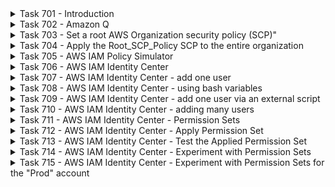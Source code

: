 <details>
<summary>Task 701 - Introduction</summary>
Here is the big picture. This is an introduction to the week 7 hands-on labs. Again, we are studing IT Infrastructure Security, and concerning AWS, here are a few of the IT Infrastucture services, including security services:

IT Infrastructure for on-premises and in the public clouds
1. Compute
2. Storage
3. Networking
4. Security

### AWS IT Infrastruture Services

##### 1. Compute
1. EC2 Instances
2. Lambda serverless functions
3. Docker container related services

##### 2. Storage
1. S3 buckets and object storage
2. EBS volumes for EC2 instances
3. RDS (relational SQL databases)
4. DynamoDB No-SQL

##### 3. Networking
1. Security groups (firewalls)
2. Amazon VPC (virtual private clouds)
3. Amazon Route 53 (DNS)
4. Amazon CloudFront - content delivery network (CDN)

##### 4. Security
1. IAM users, groups, and roles
2. IAM Policies
3. AWS Organizations
4. AWS IAM Identity Center
5. AWS WAF (Web Application Firewall)

##### 5. Security auditing and monitoring
1. AWS CloudTrail
2. AWS CloudWatch
3. AWS Config

</details>

<details>
<summary>Task 702 - Amazon Q</summary>
Review the Amazon Q documentation at this [Link](https://docs.aws.amazon.com/amazonq/latest/aws-builder-use-ug/amazonq-in-console.html).

Then try Q out.  When you give Q different questions during the hands-on labs, give some questions to [ChatGPT](https://chat.openai.com) or Bing Chat AI, and see which answers you like better. I sometimes use Q, sometimes Chat GPT and sometimes Bing Chat AI.
</details>

<details>
<summary>Task 703 - Set a root AWS Organization security policy (SCP)"</summary>
When you create an AWS Organization, all of the member accounts can do anything that they want and the AWS Oganization management account must pay all of those costs.  Even if you trust the users who have access to the account, hackers might access the account and cause huge costs, for example doing bitcoin mining, via EC2, Docker containers, or even AWS Lambda.  In general, this makes no sense at all, so you all need to learn how to control and prevent these possible vulnerability costs, and this will be on the final examination, since it is so important to learn.  Also, it will be a great addition to your cv/resume.

I want to give you a specific example, to help you understand the issues.  I've created an AWS Organization and I've given all of you access to just one AWS account for now, in the organization, to the "Test x5387" account.

In AWS Organizations, all of the costs for any sub-account in the organization, must be paid for the parent organiation, which is me in this case.  If I make a mistake in the security policies, and you, for example, start nemerous EC2 instances, I have to pay all of those costs.  So, please only do tasks that are documented in the hands-on labs.  If you want to do additional things, please contact me first and I'll see if I can allow that and not have huge costs.  If you notice that you have rights to do something that costs money, which are not in the hands-on labs, please let me know, so that I can fix that problem.

I highly recommend that you configure the following for your Organizations "Management" account, for root access.  I strongly recommend to enable IAM "root" access to be via MFA (multi factor authentication).  Then even if a hacker has a virus on your computer, and they can see the "root" credentials, they will not be able to login unless they also have access to your mobile phone.

To prevent any charges, even if a hacker logs into one of your AWS sub-accounts, you can setup the following AWS Organization SCP (service control policy), to limit what the hackers can do.  Note that this policy only applies to all of the Organization sub-accounts, not the "Management" account.  

1. Surf to the AWS "Organizations" service
2. Click on the left, "Policies"
3. Click on "Service Control Policies"
4. Click on "Enable service control polices"
5. Click on the right orange, "Create policy"
6. For the policy name, enter "Root_SCP_Policy"
7. In the policy area, select everything and delete it, so that there is nothing left.
8. In the policy area, copy and paste the following to the policy area:

```
{
  "Version": "2012-10-17",
  "Statement": [
    {
      "Sid": "CommonServices",
      "Effect": "Allow",
      "Action": [
        "iam:*",
        "s3:*",
        "access-analyzer:*"
      ],
      "Resource": "*"
    },
    {
      "Sid": "s3GetObjectDeny",
      "Effect": "Deny",
      "Action": [
        "s3:GetObject"
      ],
      "Resource": "*"
    }
  ]
}
```

Here is a summary of what the above SCP policy means:

1. If a service is in the allowed Sid "CommonServices", and is not denied in the same policy, it will be, by default allowed, for all sub-accounts in the AWS Organization, unless the lower lever SCP denies the service.
2. However, when a service is not included in the allowed Sid "CommonServices", but it is not denied in any Deny rules, what happens then?
3. For this policy, if a service is not Allowed and not Denied, it will be denied, since a service rule must have an allow.
4. In the above policy, we have explicitly allowed some services and explictly denied other services.
</details>

<details>
<summary>Task 704 - Apply the Root_SCP_Policy SCP to the entire organization</summary>
After creating the Root_SCP_Policy SCP for the entire organization, you need to apply it to the root of the Organization, and I'll show you how now:

1. Login to your Management AWS Organizations account, in a new Web browser window
2. Surf to the AWS oganizations service
3. Click on the left, "Policies"
4. Click on "Service control policies"
5. Click on the "Root_SCP_Policy" policy
6. Click on "Targets"
7. Click on the lower right "Attach" button
8. Click and select on the "Root OU" button
9. Click on the lower right, "Attach policy" button
</details>

<details>
<summary>Task 705 - AWS IAM Policy Simulator</summary>
In this task, you will learn the AWS IAM Policy Simulator tool.

Please first read the information about the IAM Policy Simulator at this [Link](https://docs.aws.amazon.com/IAM/latest/UserGuide/access_policies_testing-policies.html).

Log into your AWS Organizations management account, in two different Web Browser windows.  In one window login as the root user, and login in the other window as the user Administrator.

Then you can access the IAM Policy Simulator Console at this [Link](https://policysim.aws.amazon.com/), in a new tab, where you are logged in as the user Administrator, in your AWS Organizations management account.

Try to learn on your own how to use the Policy Similary.  Try to run a test of all S3 services.  You should see permission allowed for all S3 tasks except S3:GetObject.  Experiment.  Also, jump back to the root user and change the Administrator policy, and then rerun tests.
</details>

<details>
<summary>Task 706 - AWS IAM Identity Center</summary>
Please first read the information about the IAM Identity Center at this [Link](https://aws.amazon.com/iam/identity-center/).

On your own, try to learn what all the features and functionality is of the IAM IC, and then create the IAM IC on your own, from your root user, in your AWS Organizations Management account.  You should create a "local" database store, not for example a Microsoft Active Directory database.
</details>

<details>
<summary>Task 707 - AWS IAM Identity Center - add one user</summary>
Here is the output of a program I wrote in C# to generate Linux bash commands to add a user, and add them to the required group.  Please study this so that you understand each line of the Bash AWS script:

```
member_id1=$(aws identitystore create-user \
      --region 'eu-north-1' \
      --identity-store-id 'd-c3671ffba8' \
      --user-name 'a7011e-amimar-2' \
      --name Formatted=string,FamilyName='Marteni',GivenName='Amin' \
      --display-name 'Amin Marteni' \
      --emails Value='amimar-2@Student.Ltu.se',Type=Ltu-a7011e,Primary=true \
      --preferred-language 'en-us' \
      --locale 'SE' \
      --timezone 'Europe/Stockholm'
    )
    
# Extract the second value
member_id2=$(echo $member_id1 | awk '{print $2}')

echo member_id2: $member_id2

aws identitystore create-group-membership \
      --identity-store-id d-c3671ffba8 \
      --group-id 40fc59bc-e061-7011-cf35-47fab24198cf \
      --member-id "UserId=$member_id2"
```
</details>

<details>
<summary>Task 708 - AWS IAM Identity Center - using bash variables</summary>
Now create your own script and here is a suggestion, on how to modify the script to use variables.

```
#!/bin/bash

# change the following, as needed, for your own envonrment.
# I have not tested this, so you may need to perform debugging on your own.
region='eu-north-1'

# replace with your identity_store_id:
identity_store_id='d-c3671ffba8'

# after you create a a7011e course group, change the following value:
group_id='40fc59bc-e061-7011-cf35-47fab24198cf'

course='a7011e'
user_name='foobar-2'
user_name_long="${course}-${user_name}"
first_name='Foo'
last_name='Bar'
display_name="${first_name} ${last_name}"
email='foobar-7@Student.Ltu.se'

member_id1=$(aws identitystore create-user \
      --region "$region" \
      --identity-store-id "$identity_store_id" \
      --user-name "$user_name_long" \
      --name "Formatted=string,FamilyName=$last_name,GivenName=$first_name" \
      --display-name "$display_name" \
      --emails Value="${email},Type=Ltu-${course},Primary=true" \
      --preferred-language 'en-us' \
      --locale 'SE' \
      --timezone 'Europe/Stockholm'
    )
    
# Extract the second value
member_id2=$(echo $member_id1 | awk '{print $2}')

echo member_id2: $member_id2

aws identitystore create-group-membership \
      --identity-store-id $identity_store_id \
      --group-id $group_id \
      --member-id "UserId=$member_id2"
```
</details>

<details>
<summary>Task 709 - AWS IAM Identity Center - add one user via an external script</summary>
Now create your own script and here is a suggestion, on how to modify the script to use variables.

The following is the main script you will invoke, to invoke the other script and pass parameters to it.  Make sure that you fully understand the following:

```
#!/bin/bash

# change the following, as needed, for your own envonrment.
# I have not tested this, so you may need to perform debugging on your own.

region='eu-north-1'

# replace with your identity_store_id:
identity_store_id='d-c3671ffba8'

# after you create a a7011e course group, change the following values, as needed:

group_id='40fc59bc-e061-7011-cf35-47fab24198cf'
course='a7011e'
user_name='foobar-2'
user_name_long="${course}-${user_name}"
first_name='Foo'
last_name='Bar'
display_name="${first_name} ${last_name}"
email='foobar-7@Student.Ltu.se'

iam_ic_add_user \
  $region \
  $identity_store_id \
  $group_id \
  $course \
  $user_name \
  $first_name \
  $last_name \
  $display_name \
  $email
```

Now create a new script, similar to the following. Make sure that you fully understand the following:

```
#!/bin/bash

# I have not tested this, so you may need to perform debugging on your own.

region=$1
identity_store_id=$2
group_id=$3
course=$4
user_name=$5
first_name=$6
last_name=$7
display_name=$8
email=$9

member_id1=$(aws identitystore create-user \
      --region "$region" \
      --identity-store-id "$identity_store_id" \
      --user-name "$user_name_long" \
      --name "Formatted=string,FamilyName=$last_name,GivenName=$first_name" \
      --display-name "$display_name" \
      --emails Value="${email},Type=Ltu-${course},Primary=true" \
      --preferred-language 'en-us' \
      --locale 'SE' \
      --timezone 'Europe/Stockholm'
    )
    
# Extract the second value
member_id2=$(echo $member_id1 | awk '{print $2}')

echo member_id2: $member_id2

aws identitystore create-group-membership \
      --identity-store-id $identity_store_id \
      --group-id $group_id \
      --member-id "UserId=$member_id2"
```
</details>

<details>
<summary>Task 710 - AWS IAM Identity Center - adding many users</summary>
Once your learn and understand the above tasks, it is easy to write a script to add lots of users to the IAM Identity Center.  For example, you can read user information from an SQL database and then run the script to add those users.  I've done that, even from an SQL database, when I added all of you, so I know it works fine.  However, I don't want you to spend too much time right now writing bash scripts, and reading from an SQL database, so that you have time to learn other IAM Identiy Center features and AWS Security services.
</details>

<details>
<summary>Task 711 - AWS IAM Identity Center - Permission Sets</summary>
Create an IAM Identity Center Permission Set, named "a7011e", which will later be applied to the group of a7011e students you created via the scripts, which is most likely just one user, unless you did more than is required.

In that policy, allow all s3 tasks in one policy stansa, and then in the next deny s3:GetObject.
</details>

<details>
<summary>Task 712 - AWS IAM Identity Center - Apply Permission Set</summary>
Now apply the new permission set named "a7011e" to allow the users in the IAM Identity Center group "a7011e" to be permitted to use that new permission set for the AWS account "Test".
</details>

<details>
<summary>Task 713 - AWS IAM Identity Center - Test the Applied Permission Set</summary>
Now test the new permission set named "a7011e" to allow the users in the IAM Identity Center group "a7011e" to be permitted to use that new permission set for the AWS account "Test", and see if it works.
</details>

<details>
<summary>Task 714 - AWS IAM Identity Center - Experiment with Permission Sets</summary>
Now experiment and create your own permission sets to allow the users in the IAM Identity Center group "a7011e" to be permitted to use your new permission sets for the AWS account "Test", and see if it works.
</details>

<details>
<summary>Task 715 - AWS IAM Identity Center - Experiment with Permission Sets for the "Prod" account</summary>
Now experiment and create your own permission sets to allow the users in the IAM Identity Center group "a7011e" to be permitted to use your new permission sets for the AWS account "Prod", and see if it works.
</details>
